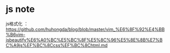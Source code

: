 # js note
js格式化 ：https://github.com/huhongda/blog/blob/master/vim_%E6%8F%92%E4%BB%B6vim-jsbeautify%E6%A0%BC%E5%BC%8F%E5%8C%96%E5%8E%8B%E7%BC%A9js%EF%BC%8Ccss%EF%BC%8Chtml.md
